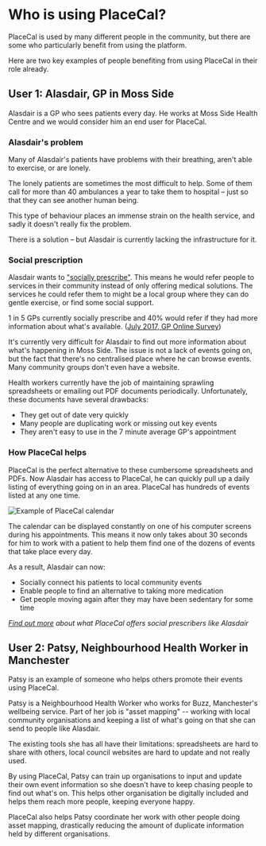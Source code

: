 # Who is using PlaceCal?

PlaceCal is used by many different people in the community, but there are some who particularly benefit from using the platform.

Here are two key examples of people benefiting from using PlaceCal in their role already.

## User 1: Alasdair, GP in Moss Side

Alasdair is a GP who sees patients every day. He works at Moss Side Health Centre and we would consider him an end user for PlaceCal.

### Alasdair's problem

Many of Alasdair's patients have problems with their breathing, aren't able to exercise, or are lonely.

The lonely patients are sometimes the most difficult to help. Some of them call for more than 40 ambulances a year to take them to hospital – just so that they can see another human being.

This type of behaviour places an immense strain on the health service, and sadly it doesn't really fix the problem.

There is a solution – but Alasdair is currently lacking the infrastructure for it.

### Social prescription

Alasdair wants to ["socially prescribe"](https://www.england.nhs.uk/personalised-health-and-care/social-prescribing/). This means he would refer people to services in their community instead of only offering medical solutions. The services he could refer them to might be a local group where they can do gentle exercise, or find some social support.

1 in 5 GPs currently socially prescribe and 40% would refer if they had more information about what's available. ([July 2017, GP Online Survey](https://www.england.nhs.uk/personalised-health-and-care/social-prescribing/))

It's currently very difficult for Alasdair to find out more information about what's happening in Moss Side. The issue is not a lack of events going on, but the fact that there's no centralised place where he can browse events. Many community groups don't even have a website.

Health workers currently have the job of maintaining sprawling spreadsheets or emailing out PDF documents periodically. Unfortunately, these documents have several drawbacks:

* They get out of date very quickly
* Many people are duplicating work or missing out key events
* They aren't easy to use in the 7 minute average GP's appointment

### How PlaceCal helps

PlaceCal is the perfect alternative to these cumbersome spreadsheets and PDFs. Now Alasdair has access to PlaceCal, he can  quickly pull up a daily listing of everything going on in an area. PlaceCal has hundreds of events listed at any one time.

![Example of PlaceCal calendar](https://raw.githubusercontent.com/geeksforsocialchange/PlaceCal-Handbook/master/assets/placecal-sample-events-page.png)

The calendar can be displayed constantly on one of his computer screens during his appointments. This means it now only takes about 30 seconds for him to work with a patient to help them find one of the dozens of events that take place every day.

As a result, Alasdair can now:
* Socially connect his patients to local community events
* Enable people to find an alternative to taking more medication
* Get people moving again after they may have been sedentary for some time

[_Find out more_](/introduction/benefits.md) _about what PlaceCal offers social prescribers like Alasdair_

## User 2: Patsy, Neighbourhood Health Worker in Manchester

Patsy is an example of someone who helps others promote their events using PlaceCal.

Patsy is a Neighbourhood Health Worker who works for Buzz, Manchester's wellbeing service. Part of her job is "asset mapping" -- working with local community organisations and keeping a list of what's going on that she can send to people like Alasdair.

The existing tools she has all have their limitations: spreadsheets are hard to share with others, local council websites are hard to update and not really used.

By using PlaceCal, Patsy can train up organisations to input and update their own event information so she doesn't have to keep chasing people to find out what's on. This helps other organisation be digitally included and helps them reach more people, keeping everyone happy.

PlaceCal also helps Patsy coordinate her work with other people doing asset mapping, drastically reducing the amount of duplicate information held by different organisations.
